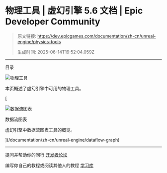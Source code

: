 # 物理工具 | 虚幻引擎 5.6 文档 | Epic Developer Community

> 原文链接: https://dev.epicgames.com/documentation/zh-cn/unreal-engine/physics-tools
> 
> 生成时间: 2025-06-14T19:52:04.059Z

---

目录

![物理工具](https://dev.epicgames.com/community/api/documentation/image/3b09ae6e-2440-4800-a35c-86ee0442bbcf?resizing_type=fill&width=1920&height=335)

本页概述了虚幻引擎中可用的物理工具。

[

![数据流图表](https://d1iv7db44yhgxn.cloudfront.net/documentation/images/d7ea5799-309b-4562-9097-c568f2b7fa8a/dataflow-topic.png)

数据流图表

虚幻引擎中数据流图表工具的概览。





](/documentation/zh-cn/unreal-engine/dataflow-graph)

* * *

提问并帮助你的同行 [开发者论坛](https://forums.unrealengine.com/categories?tag=unreal-engine)

编写你自己的教程或阅读其他人的教程 [学习库](https://dev.epicgames.com/community/unreal-engine/learning)